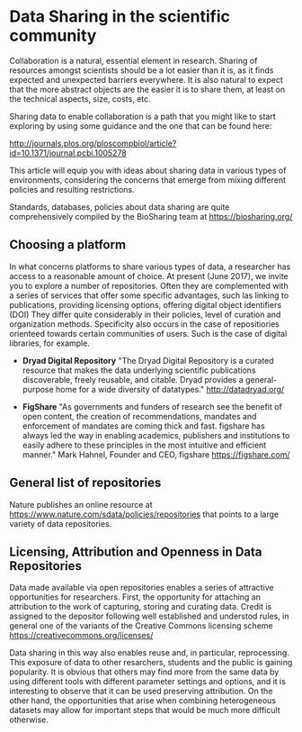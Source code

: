 Data Sharing in the scientific community
========================================
Collaboration is a natural, essential element in research. Sharing of resources amongst scientists should be a lot easier than it is, as it finds expected and unexpected barriers everywhere. It is also natural to expect that the more abstract objects are the easier it is to share them, at least on the technical aspects, size, costs, etc. 

Sharing data to enable collaboration is a path that you might like to start exploring by using some guidance and the one that can be found here:

http://journals.plos.org/ploscompbiol/article?id=10.1371/journal.pcbi.1005278

This article will equip you with ideas about sharing data in various types of environments, considering the concerns that emerge from mixing different policies and resulting restrictions.

Standards, databases, policies about data sharing are quite comprehensively compiled by the BioSharing team at https://biosharing.org/

Choosing a platform
-------------------
In what concerns platforms to share various types of data, a researcher has access to a reasonable amount of choice. At present (June 2017), we invite you to explore a number of repositories. Often they are complemented with a series of services that offer some specific advantages, such las linking to publications, providing licensing options, offering digital object identifiers (DOI) They differ quite considerably in their policies, level of curation and organization methods. Specificity also occurs in the case of repositiories orienteed towards certain communities of users. Such is the case of digital libraries, for example.


- **Dryad Digital Repository** "The Dryad Digital Repository is a curated resource that makes the data underlying scientific publications discoverable, freely reusable, and citable. Dryad provides a general-purpose home for a wide diversity of datatypes." http://datadryad.org/


- **FigShare** "As governments and funders of research see the benefit of open content, the creation of recommendations, mandates and enforcement of mandates are coming thick and fast. figshare has always led the way in enabling academics, publishers and institutions to easily adhere to these principles in the most intuitive and efficient manner." Mark Hahnel, Founder and CEO, figshare https://figshare.com/

General list of repositories
----------------------------
Nature publishes an online resource at https://www.nature.com/sdata/policies/repositories that points to a large variety of data repositories.

Licensing, Attribution and Openness in Data Repositories
--------------------------------------------------------
Data made available via open repositories enables a series of attractive opportunities for researchers. First, the opportunity for attaching an attribution to the work of capturing, storing and curating data. Credit is assigned to the depositor following well established and understod rules, in general one of the variants of the Creative Commons licensing scheme https://creativecommons.org/licenses/ 

Data sharing in this way also enables reuse and, in particular, reprocessing. This exposure of data to other resarchers, students and the public is gaining popularity. It is obvious that others may find more from the same data by using different tools with different parameter settings and options, and it is interesting to observe that it can be used preserving attribution. On the other hand, the opportunities that arise when combining heterogeneous datasets may allow for important steps that would be much more difficult otherwise. 



